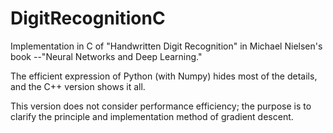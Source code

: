 # DigitRecognitionC

Implementation in C of "Handwritten Digit Recognition" 
in Michael Nielsen's book --"Neural Networks and Deep 
Learning."

The efficient expression of Python (with Numpy) hides 
most of the details, and the C++ version shows it all. 

This version does not consider performance efficiency; 
the purpose is to clarify the principle and implementation 
method of gradient descent.
